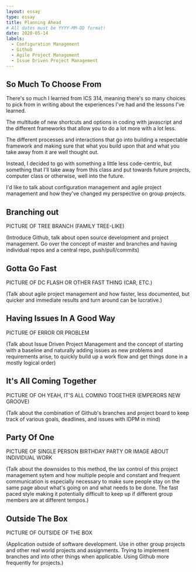 ```yaml
---
layout: essay
type: essay
title: Planning Ahead
# All dates must be YYYY-MM-DD format!
date: 2020-05-14
labels:
  - Configuration Management
  - Github
  - Agile Project Management
  - Issue Driven Project Management
---
```


## So Much To Choose From

There's so much I learned from ICS 314, meaning there's so many choices to pick from in writing about the experiences I've had and the lessons I've learned.

The multitude of new shortcuts and options in coding with javascript and the different frameworks that allow you to do a lot more with a lot less.

The different processes and interactions that go into building a respectable framework and making sure that what you build upon that and what you take away from it are well thought out.

Instead, I decided to go with something a little less code-centric, but something that I'll take away from this class and put towards future projects, computer class or otherwise, well into the future.

I'd like to talk about configuration management and agile project management and how they've changed my perspective on group projects.

## Branching out

PICTURE OF TREE BRANCH (FAMILY TREE-LIKE)

(Introduce Github, talk about open source development and project management. Go over the concept of master and branches and having individual repos and a central repo, push/pull/commits)

## Gotta Go Fast

PICTURE OF DC FLASH OR OTHER FAST THING (CAR, ETC.)

(Talk about agile project management and how faster, less documented, but quicker and immediate results and turn around can be lucrative.)

## Having Issues In A Good Way

PICTURE OF ERROR OR PROBLEM

(Talk about Issue Driven Project Management and the concept of starting with a baseline and naturally adding issues as new problems and requirements arise, to quickly build up a work flow and get things done in a mostly logical order)

## It's All Coming Together

PICTURE OF OH YEAH, IT'S ALL COMING TOGETHER (EMPERORS NEW GROOVE)

(Talk about the combination of Github's branches and project board to keep track of various goals, deadlines, and issues with IDPM in mind)

## Party Of One

PICTURE OF SINGLE PERSON BIRTHDAY PARTY OR IMAGE ABOUT INDIVIDUAL WORK

(Talk about the downsides to this method, the lax control of this project management sytem and how multiple people and constant and frequent communication is especially necessary to make sure people stay on the same page about what's going on and what needs to be done. The fast paced style making it potentially difficult to keep up if different group members are at different tempos.)

## Outside The Box

PICTURE OF OUTSIDE OF THE BOX

(Application outside of software development. Use in other group projects and other real world projects and assignments. Trying to implement branches and into other things when applicable. Using Github more frequently for projects.)
